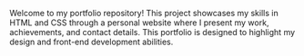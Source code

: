 Welcome to my portfolio repository! This project showcases my skills in HTML and CSS through a personal website where I present my work, achievements, and contact details. This portfolio is designed to highlight my design and front-end development abilities.
